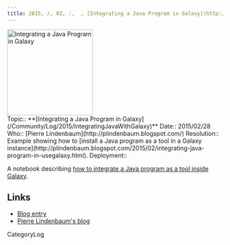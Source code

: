 ```yaml
---
title: 2015, /, 02, :,  , [Integrating a Java Program in Galaxy](http://plindenbaum.blogspot.com/2015/02/integrating-java-program-in-usegalaxy.html)
---
```

<div class='center'><a href='http://plindenbaum.blogspot.com/2015/02/integrating-java-program-in-usegalaxy.html'><img src='/Images/Logos/JavaLogoWide.png' alt='Integrating a Java Program in Galaxy' width="200" /></a></div>





<div class='logbox'>
 Topic:: **[Integrating a Java Program in Galaxy](/Community/Log/2015/IntegratingJavaWithGalaxy)**
 Date:: 2015/02/28
 Who:: [Pierre Lindenbaum](http://plindenbaum.blogspot.com/)
 Resolution:: Example showing how to [install a Java program as a tool in a Galaxy instance](http://plindenbaum.blogspot.com/2015/02/integrating-java-program-in-usegalaxy.html).
 Deployment:: 
</div>

A notebook describing [how to integrate a Java program as a tool inside Galaxy](http://plindenbaum.blogspot.com/2015/02/integrating-java-program-in-usegalaxy.html).  

## Links

* [Blog entry](http://plindenbaum.blogspot.com/2015/02/integrating-java-program-in-usegalaxy.html)
* [Pierre Lindenbaum's blog](http://plindenbaum.blogspot.com/)

CategoryLog
